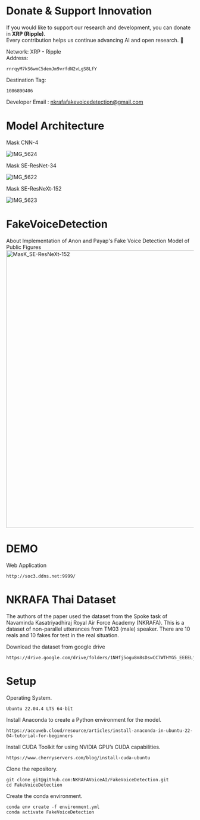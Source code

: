# Donate & Support Innovation
If you would like to support our research and development, you can donate in **XRP (Ripple)**.  
Every contribution helps us continue advancing AI and open research. 🙏  

Network: XRP - Ripple  
Address: 
```
rnrqyM7kS6wmC5demJm9vrfdN2vLgS8LfY
```

Destination Tag: 
```
1086890406
```

Developer Email : nkrafafakevoicedetection@gmail.com

# Model Architecture
Mask CNN-4

![IMG_5624](https://github.com/user-attachments/assets/687420d1-e60b-4d47-907b-a5a74980caf8)

Mask SE-ResNet-34

![IMG_5622](https://github.com/user-attachments/assets/7ec5fb51-49ae-42e5-b958-4c35656d92bd)

Mask SE-ResNeXt-152

![IMG_5623](https://github.com/user-attachments/assets/1ef7ef46-b432-4296-b169-52f844bfa580)

# FakeVoiceDetection
About Implementation of Anon and Payap's Fake Voice Detection Model of Public Figures
<img width="1275" height="746" alt="MasK_SE-ResNeXt-152" src="https://github.com/user-attachments/assets/102e5522-371f-4d9e-a6ff-4703818320f7" />

# DEMO

Web Application

```
http://soc3.ddns.net:9999/
```

# NKRAFA Thai Dataset

The authors of the paper used the dataset from the Spoke task of Navaminda Kasatriyadhiraj Royal Air Force Academy (NKRAFA). This is a dataset of non-parallel utterances from TM03 (male) speaker. There are 10 reals and 10 fakes for test in the real situation.

Download the dataset from google drive
```
https://drive.google.com/drive/folders/1NHfj5ogu8m8sDswCC7WTHYG5_EEEELjd
```
# Setup

Operating System.

```
Ubuntu 22.04.4 LTS 64-bit
```

Install Anaconda to create a Python environment for the model.

```
https://accuweb.cloud/resource/articles/install-anaconda-in-ubuntu-22-04-tutorial-for-beginners
```

Install CUDA Toolkit for using NVIDIA GPU’s CUDA capabilities.

```
https://www.cherryservers.com/blog/install-cuda-ubuntu
```

Clone the repository.

```
git clone git@github.com:NKRAFAVoiceAI/FakeVoiceDetection.git
cd FakeVoiceDetection
```

Create the conda environment.
```
conda env create -f environment.yml
conda activate FakeVoiceDetection
```
